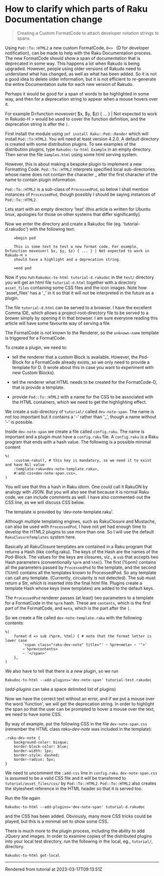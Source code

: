 # How to clarify which parts of Raku Documentation change
>Creating a Custom FormatCode to attach developer notation strings to spans.


Using `Pod::To::HTML2` a new custom FormatCode, `D<> ` (D for developer notification), can be made to help with the Raku Documentation process. The new FormatCode should show a span of documentation that is deprecated in some way. This happens a lot when Rakudo is being upgraded. However, people using older versions of Rakudo need to understand what has changed, as well as what has been added. So it is not a good idea to delete older information, but it is not efficient to re-generate the entire Documentation suite for each new version of Rakudo.

Perhaps it would be good for a span of words to be highlighted in some way, and then for a deprecation string to appear when a mouse hovers over it.

For example D<function moveover( $x, $y, $z) { ... } | Not expected to work in Rakudo-H > would be used to cover the function definition, and the deprecation string is after the `|`.

First install the module using `zef install Raku::Pod::Render` which will install `Pod::To:HTML2`. You will need at least version 4.2.0. A default directory is created with some distribution plugins. To see examples of the distribution plugins, type `Rakudoc-to-html Example` in an empty directory. Then serve the file `Samples.html` using some html serving system.

However, this is about making a bespoke plugin to implement a new Formatting Code. `Pod::To::HTML2` interprets specified local sub-directories whose name does not contain the character _ after the first character of the name to contain plugin information.

`Pod::To::HTML2` is a sub-class of `ProcessedPod`, so below I shall mention instances of `ProcessedPod`, though possibly I should be saying instances of `Pod::To::HTML2`.

Lets start with an empty directory 'test' (this article is written for Ubuntu linux, apologies for those on other systems that differ significantly).

Now we enter the directory and create a Rakudoc file (eg. 'tutorial-d.rakudoc') with the following text:

```
    =begin pod

    This is some text to test a new format code. For example, D<function moveover( $x, $y, $z) { ... } | Not expected to work in Rakudo-H >
    should have a highlight and a deprecation string.

    =end pod

```
Now if you run `Rakudoc-to-html tutorial-d.rakudoc` in the `test/` directory you will get an html file `tutorial-d.html` together with a directory `asset_files` containing some CSS files and the icon images. Note how 'asset_files' has a '_' in it so that it will not be interpreted in the future as a plugin.

The file `tutorial-d.html` can be served to a browser. I have the excellent Comma IDE, which allows a project-root-directory file to be served to a brower simply by opening it in that browser. I am sure everyone reading this article will have some favourite way of serving a file.

The FormatCode is not known to the Renderer, so the `unknown-name` template is triggered for a FormatCode.

To create a plugin, we need to:

*  tell the renderer that a custom Block is available. However, the Pod-Block for a FormatCode already exists, so we only need to provide a template for D. (I wrote about this in case you want to experiment with new Custom Blocks).

*  tell the renderer what HTML needs to be created for the FormatCode-D, that is provide a template.

*  provide `Pod::To::HTML2` with a name for the CSS to be associated with the HTML containers, which we need to get the highlighting effect.

We create a sub-directory of `tutorial/` called `dev-note-span`. The name is not too important but it contains a '-' rather than '_', though a name without '-' is possible.

Inside `dev-note-span` we create a file called `config.raku`. The name is important and a plugin must have a `config.raku` file. A `config.raku` is a Raku program that ends with a hash value. The following is a possible minimal content

```
%(
    :custom-raku(), # this key is mandatory, so we need it to exist and have Nil value
    :template-raku<dev-note-template.raku>,
    #:add-css<dev-note-span.css>,
)

```
You will see that this a hash in Raku idiom. One could call it RakuON by analogy with JSON. But you will also see that because it is normal Raku code, we can include comments as well. I have also commented-out the CSS line, as we will discuss CSS below.

The template is provided by 'dev-note-template.raku'.

Although multiple templating engines, such as RakuClosure and Mustache, can also be used with `ProcessedPod`, I have not yet had enough time to develop the HTML2 plugins to use more than one. So I will use the default `RakuClosureTemplates` system here.

Basically all RakuClosure templates are contained in a Raku program that returns a Hash (like config.raku). The keys of the Hash are the names of the Pod-Block. The values for the keys are closures, viz., a `sub` that accepts two Hash parameters (conventionally `%prm` and `%tml`). The first (%prm) contains all the parameters passed by `ProcessedPod` to the template, and the second (%tml) contains all the templates known to ProcessedPod. So any template can call any template. (Currently, circularity is not detected). The sub must return a Str, which is inserted into the final html file. Plugins create a template Hash whose keys (new templates) are added to the default keys.

The `ProcessedPod` renderer passes (at least) two parameters to a template for a FormatCode in the `%prm` hash. These are `contents`, which is the first part of the FormatCode, and `meta`, which is the part after the `|`.

So we create a file called `dev-note-template.raku` with the following contents:

```
%(
    format-d => sub (%prm, %tml) { # note that the format letter is lower case
        '<span class="raku-dev-note" title="' ~ %prm<meta> ~ '">'
        ~ %prm<contents>
        ~ '</span>'
    },
)

```
We also have to tell <Rakudoc-to-html> that there is a new plugin, so we run

```
Rakudoc-to-html --add-plugins='dev-note-span' tutorial-test.rakudoc
```
(_add-plugins_ can take a space delimited list of plugins)

Now we have the correct text without an error, and if we put a mouse over the word 'function', we will get the deprecation string. In order to highlight the span so that the user can be prompted to hover a mouse over the text, we need to have some CSS.

By way of example, put the following CSS in the file `dev-note-span.css` (remember the HTML class _raku-dev-note_ was included in the template):

```
.raku-dev-note {
	background-color: bisque;
	border-block-color: blue;
	border-width: 1px;
	border-style: dashed;
	border-radius: 5px;
}

```
We need to uncomment the `:add-css` line in `config.raku`. `dev-note-span.css` is assumed to be a valid CSS file and it will be transferred to `tutorial/asset_files/css/` by `Pod::To::HTML2`. `Pod::To::HTML2` also creates the stylesheet reference in the HTML header so that it is served too.

Run the file again

```
Rakudoc-to-html --add-plugins='dev-note-span' tutorial-d.rakudoc
```
and the CSS has been added. Obviously, many more CSS tricks could be played, but this is a minimal set to show some CSS.

There is much more to the plugin process, including the ability to add JQuery and images. In order to examine copies of the distributed plugins into your local test directory, run the following in the local, eg., `tutorial/`, directory.

```
Rakudoc-to-html get-local
```






----
Rendered from tutorial at 2023-03-17T09:13:51Z